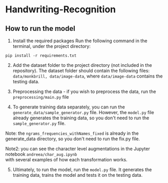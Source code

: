 # Handwriting-Recognition

## How to run the model

1. Install the required packages
Run the following command in the terminal, under the project directory:
```
pip install -r requirements.txt
```

2. Add the dataset folder to the project directory (not included in the repository). 
The dataset folder should contain the following files:
```data/monkbrill, data/image-data```, where ```data/image-data``` contains the testing data.

3. Preprocessing the data - if you wish to preprocess the data, run the ```preprocessing/main.py``` file

4. To generate training data separately, you can run the ```generate_data/sample_generator.py``` file. However, 
the ```model.py``` file already generates the training data, so you don't need to run the ```sample_generator.py``` file.

Note: the ```ngrams_frequencies_withNames_fixed``` is already in the generate_data directory, so you don't need to run the fix.py file.

Note2: you can see the character level augmentations in the Jupyter notebook ```andreea/char_aug.ipynb```  
with several examples of how each transformation works.

5. Ultimately, to run the model, run the ```model.py``` file. It generates the training data, 
trains the model and tests it on the testing data.
